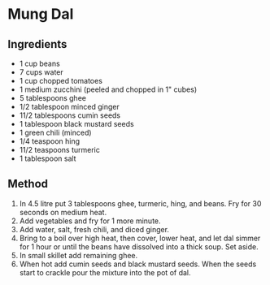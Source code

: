 # Mung Dal

## Ingredients

- 1 cup beans
- 7 cups water
- 1 cup chopped tomatoes
- 1 medium zucchini (peeled and chopped in 1" cubes)
- 5 tablespoons ghee
- 1/2 tablespoon minced ginger
- 11/2 tablespoons cumin seeds
- 1 tablespoon black mustard seeds
- 1 green chili (minced)
- 1/4 teaspoon hing
- 11/2 teaspoons turmeric
- 1 tablespoon salt

## Method

1. In 4.5 litre put 3 tablespoons ghee, turmeric, hing, and beans. Fry for 30 seconds on medium heat.
2. Add vegetables and fry for 1 more minute.
3. Add water, salt, fresh chili, and diced ginger.
4. Bring to a boil over high heat, then cover, lower heat, and let dal simmer for 1 hour or until the beans have dissolved into a thick soup. Set aside.
5. In small skillet add remaining ghee.
6. When hot add cumin seeds and black mustard seeds. When the seeds start to crackle pour the mixture into the pot of dal.

